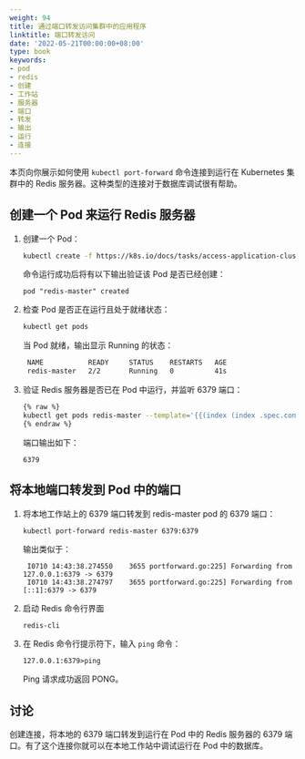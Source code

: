 ```yaml
---
weight: 94
title: 通过端口转发访问集群中的应用程序
linktitle: 端口转发访问
date: '2022-05-21T00:00:00+08:00'
type: book
keywords:
- pod
- redis
- 创建
- 工作站
- 服务器
- 端口
- 转发
- 输出
- 运行
- 连接
---
```



本页向你展示如何使用 `kubectl port-forward` 命令连接到运行在 Kubernetes 集群中的 Redis 服务器。这种类型的连接对于数据库调试很有帮助。

## 创建一个 Pod 来运行 Redis 服务器

1. 创建一个 Pod：

   ```bash
   kubectl create -f https://k8s.io/docs/tasks/access-application-cluster/redis-master.yaml
   ```

   命令运行成功后将有以下输出验证该 Pod 是否已经创建：

   ```
   pod "redis-master" created
   ```

2. 检查 Pod 是否正在运行且处于就绪状态：

   ```bash
   kubectl get pods
   ```

   当 Pod 就绪，输出显示 Running 的状态：

   ```bash
    NAME           READY     STATUS    RESTARTS   AGE
    redis-master   2/2       Running   0          41s
   ```

3. 验证 Redis 服务器是否已在 Pod 中运行，并监听 6379 端口：

   ```bash
   {% raw %}
   kubectl get pods redis-master --template='{{(index (index .spec.containers 0).ports 0).containerPort}}{{"\n"}}'
   {% endraw %}
   ```

   端口输出如下：

   ```
   6379
   ```

## 将本地端口转发到 Pod 中的端口

1. 将本地工作站上的 6379 端口转发到 redis-master pod 的 6379 端口：

   ```bash
   kubectl port-forward redis-master 6379:6379
   ```

   输出类似于：

   ```
    I0710 14:43:38.274550    3655 portforward.go:225] Forwarding from 127.0.0.1:6379 -> 6379
    I0710 14:43:38.274797    3655 portforward.go:225] Forwarding from [::1]:6379 -> 6379
   ```

2. 启动 Redis 命令行界面

   ```
   redis-cli
   ```

3. 在 Redis 命令行提示符下，输入 `ping` 命令：

   ```
   127.0.0.1:6379>ping
   ```

   Ping 请求成功返回 PONG。

## 讨论

创建连接，将本地的 6379 端口转发到运行在 Pod 中的 Redis 服务器的 6379 端口。有了这个连接你就可以在本地工作站中调试运行在 Pod 中的数据库。
